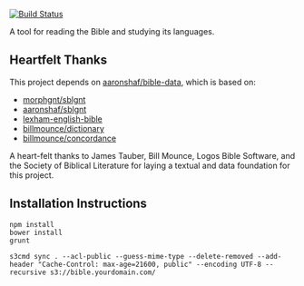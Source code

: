 [![Build Status](https://travis-ci.org/aaronshaf/bible.svg?branch=master)](https://travis-ci.org/aaronshaf/bible) 


A tool for reading the Bible and studying its languages.

## Heartfelt Thanks

This project depends on [aaronshaf/bible-data](https://github.com/aaronshaf/bible-data), which is based on:

* [morphgnt/sblgnt](https://github.com/morphgnt/sblgnt)
* [aaronshaf/sblgnt](https://github.com/aaronshaf/sblgnt)
* [lexham-english-bible](https://github.com/aaronshaf/lexham-english-bible)
* [billmounce/dictionary](https://github.com/billmounce/dictionary)
* [billmounce/concordance](https://github.com/billmounce/concordance)

A heart-felt thanks to James Tauber, Bill Mounce, Logos Bible Software, and the Society of Biblical Literature for laying a textual and data foundation for this project.

## Installation Instructions

```
npm install
bower install
grunt
```

```
s3cmd sync . --acl-public --guess-mime-type --delete-removed --add-header "Cache-Control: max-age=21600, public" --encoding UTF-8 --recursive s3://bible.yourdomain.com/
```
